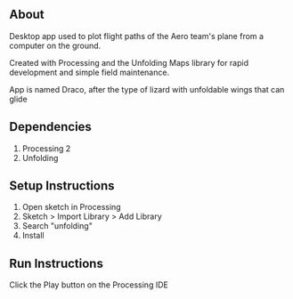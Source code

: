 ## About

Desktop app used to plot flight paths of the Aero team's plane from a computer on the ground.

Created with Processing and the Unfolding Maps library for rapid development and simple field maintenance.

App is named Draco, after the type of lizard with unfoldable wings that can glide

## Dependencies

1. Processing 2
2. Unfolding

## Setup Instructions

1. Open sketch in Processing
2. Sketch > Import Library > Add Library
3. Search "unfolding"
4. Install

## Run Instructions

Click the Play button on the Processing IDE
